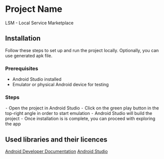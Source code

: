 # Project Name

LSM - Local Service Marketplace 

## Installation

Follow these steps to set up and run the project locally. Optionally, you can use generated apk file. 

### Prerequisites

- Android Studio installed
- Emulator or physical Android device for testing

### Steps

 ⁃ Open the project in Android Studio
 ⁃ Click on the green play button in the top-right angle in order to start emulation
 ⁃ Android Studio will build the project 
 ⁃ Once installation is is complete, you can proceed with exploring the app

## Used libraries and their licences 

[Android Developer Documentation](https://developer.android.com/)
[Android Studio](https://developer.android.com/studio?gclid=CjwKCAiA1fqrBhA1EiwAMU5m_7qVts21JsYNqFkg7BrjoDntP3eS6mD1SA5Tkyf9U97mPMcCRDE8OBoCn5EQAvD_BwE&gclsrc=aw.ds)